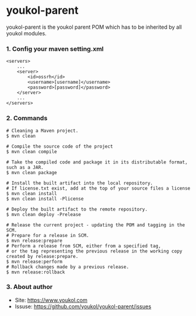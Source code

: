 # youkol-parent
youkol-parent is the youkol parent POM which has to be inherited by all youkol modules.

### 1. Config your maven setting.xml
```
<servers>
    ...
    <server>
        <id>ossrh</id>
        <username>[username]</username>
        <password>[password]</password>
    </server>
    ...
</servers>
```

### 2. Commands
```shell
# Cleaning a Maven project.
$ mvn clean

# Compile the source code of the project
$ mvn clean compile

# Take the compiled code and package it in its distributable format, such as a JAR.
$ mvn clean package

# Install the built artifact into the local repository.
# If license.txt exist, add at the top of your source files a license
$ mvn clean install
$ mvn clean install -Plicense

# Deploy the built artifact to the remote repository.
$ mvn clean deploy -Prelease

# Release the current project - updating the POM and tagging in the SCM.
# Prepare for a release in SCM.
$ mvn release:prepare
# Perform a release from SCM, either from a specified tag, 
# or the tag representing the previous release in the working copy created by release:prepare. 
$ mvn release:perform
# Rollback changes made by a previous release. 
$ mvn release:rollback
```

### 3. About author
- Site: https://www.youkol.com
- Issuse: https://github.com/youkol/youkol-parent/issues